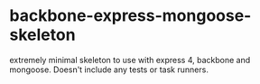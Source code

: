 # backbone-express-mongoose-skeleton
extremely minimal skeleton to use with express 4, backbone and mongoose. Doesn't include any tests or task runners. 
